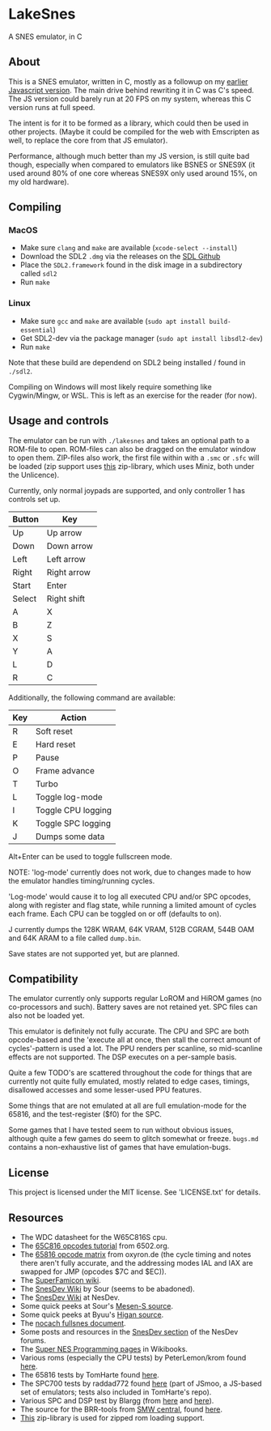 # LakeSnes
A SNES emulator, in C

## About

This is a SNES emulator, written in C, mostly as a followup on my [earlier Javascript version](https://github.com/elzo-d/SnesJs). The main drive behind rewriting it in C was C's speed. The JS version could barely run at 20 FPS on my system, whereas this C version runs at full speed.

The intent is for it to be formed as a library, which could then be used in other projects. (Maybe it could be compiled for the web with Emscripten as well, to replace the core from that JS emulator).

Performance, although much better than my JS version, is still quite bad though, especially when compared to emulators like BSNES or SNES9X (it used around 80% of one core whereas SNES9X only used around 15%, on my old hardware).

## Compiling

### MacOS

- Make sure `clang` and `make` are available (`xcode-select --install`)
- Download the SDL2 `.dmg` via the releases on the [SDL Github](https://github.com/libsdl-org/SDL)
- Place the `SDL2.framework` found in the disk image in a subdirectory called `sdl2`
- Run `make`

### Linux

- Make sure `gcc` and `make` are available (`sudo apt install build-essential`)
- Get SDL2-dev via the package manager (`sudo apt install libsdl2-dev`)
- Run `make`

Note that these build are dependend on SDL2 being installed / found in `./sdl2`.

Compiling on Windows will most likely require something like Cygwin/Mingw, or WSL. This is left as an exercise for the reader (for now).

## Usage and controls

The emulator can be run with `./lakesnes` and takes an optional path to a ROM-file to open. ROM-files can also be dragged on the emulator window to open them. ZIP-files also work, the first file within with a `.smc` or `.sfc` will be loaded (zip support uses [this](https://github.com/kuba--/zip) zip-library, which uses Miniz, both under the Unlicence).

Currently, only normal joypads are supported, and only controller 1 has controls set up.

| Button | Key         |
| ------ | ----------- |
| Up     | Up arrow    |
| Down   | Down arrow  |
| Left   | Left arrow  |
| Right  | Right arrow |
| Start  | Enter       |
| Select | Right shift |
| A      | X           |
| B      | Z           |
| X      | S           |
| Y      | A           |
| L      | D           |
| R      | C           |

Additionally, the following command are available:

| Key | Action             |
| --- | ------------------ |
| R   | Soft reset         |
| E   | Hard reset         |
| P   | Pause              |
| O   | Frame advance      |
| T   | Turbo              |
| L   | Toggle log-mode    |
| I   | Toggle CPU logging |
| K   | Toggle SPC logging |
| J   | Dumps some data    |

Alt+Enter can be used to toggle fullscreen mode.

NOTE: 'log-mode' currently does not work, due to changes made to how the emulator handles timing/running cycles.

'Log-mode' would cause it to log all executed CPU and/or SPC opcodes, along with register and flag state, while running a limited amount of cycles each frame. Each CPU can be toggled on or off (defaults to on).

J currently dumps the 128K WRAM, 64K VRAM, 512B CGRAM, 544B OAM and 64K ARAM to a file called `dump.bin`.

Save states are not supported yet, but are planned.

## Compatibility

The emulator currently only supports regular LoROM and HiROM games (no co-processors and such).
Battery saves are not retained yet. SPC files can also not be loaded yet.

This emulator is definitely not fully accurate. The CPU and SPC are both opcode-based and the 'execute all at once, then stall the correct amount of cycles'-pattern is used a lot. The PPU renders per scanline, so mid-scanline effects are not supported. The DSP executes on a per-sample basis.

Quite a few TODO's are scattered throughout the code for things that are currently not quite fully emulated, mostly related to edge cases, timings, disallowed accesses and some lesser-used PPU features.

Some things that are not emulated at all are full emulation-mode for the 65816, and the test-register ($f0) for the SPC.

Some games that I have tested seem to run without obvious issues, although quite a few games do seem to glitch somewhat or freeze. `bugs.md` contains a non-exhaustive list of games that have emulation-bugs.

## License

This project is licensed under the MIT license. See 'LICENSE.txt' for details.

## Resources

- The WDC datasheet for the W65C816S cpu.
- The [65C816 opcodes tutorial](http://6502.org/tutorials/65c816opcodes.html) from 6502.org.
- The [65816 opcode matrix](http://www.oxyron.de/html/opcodes816.html) from oxyron.de (the cycle timing and notes there aren't fully accurate, and the addressing modes IAL and IAX are swapped for JMP (opcodes $7C and $EC)).
- The [SuperFamicon wiki](https://wiki.superfamicom.org).
- The [SnesDev Wiki](https://snesdev.mesen.ca/wiki/index.php?title=Main_Page) by Sour (seems to be abadoned).
- The [SnesDev Wiki](https://snes.nesdev.org/wiki/Main_Page) at NesDev.
- Some quick peeks at Sour's [Mesen-S source](https://github.com/SourMesen/Mesen-S).
- Some quick peeks at Byuu's [Higan source](https://github.com/byuu/higan).
- The [nocach fullsnes document](https://problemkaputt.de/fullsnes.txt).
- Some posts and resources in the [SnesDev section](https://forums.nesdev.org/viewforum.php?f=12) of the NesDev forums.
- The [Super NES Programming pages](https://en.wikibooks.org/wiki/Super_NES_Programming) in Wikibooks.
- Various roms (especially the CPU tests) by PeterLemon/krom found [here](https://github.com/PeterLemon/SNES).
- The 65816 tests by TomHarte found [here](https://github.com/TomHarte/ProcessorTests).
- The SPC700 tests by raddad772 found [here](https://github.com/raddad772/jsmoo/tree/main/misc/tests/GeneratedTests) (part of JSmoo, a JS-based set of emulators; tests also included in TomHarte's repo).
- Various SPC and DSP test by Blargg (from [here](https://forums.nesdev.org/viewtopic.php?f=12&t=10697&p=121027#p121027) and [here](https://forums.nesdev.org/viewtopic.php?f=12&t=18005)).
- The source for the BRR-tools from [SMW central](https://www.smwcentral.net), found [here](https://github.com/jimbo1qaz/BRRtools/tree/32-bit-samples).
- [This](https://github.com/kuba--/zip) zip-library is used for zipped rom loading support.
